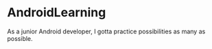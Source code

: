 # AndroidLearning
As a junior Android developer, I gotta practice possibilities as many as possible.
